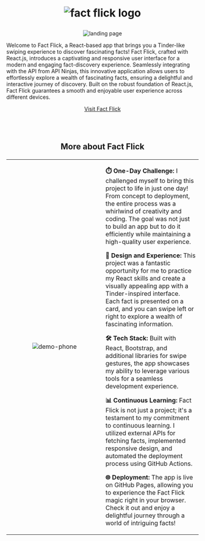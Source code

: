 # <p align="center"> ![fact flick logo](https://github.com/ericjyr/fact-flick/assets/87771108/c091f59d-e042-4e8a-922d-a3ff57d46920)</p>

<p align="center"> <img src="https://github.com/ericjyr/fact-flick/assets/87771108/16a09ed6-c848-488d-9cfb-ec43aa36d29e)" alt="landing page"> </p>

Welcome to Fact Flick, a React-based app that brings you a Tinder-like swiping experience to discover fascinating facts! Fact Flick, crafted with React.js, introduces a captivating and responsive user interface for a modern and engaging fact-discovery experience. Seamlessly integrating with the API from API Ninjas, this innovative application allows users to effortlessly explore a wealth of fascinating facts, ensuring a delightful and interactive journey of discovery. Built on the robust foundation of React.js, Fact Flick guarantees a smooth and enjoyable user experience across different devices.

<p align="center">
  <a href="https://ericjyr.github.io/fact-flick/">Visit Fact Flick</a>
</p>
<br>
<br>



## <p align="center">More about Fact Flick</p>


<table>
  <tr>
    <td width="50%" align="center">
      <img src="https://github.com/ericjyr/fact-flick/assets/87771108/e5a52c86-672c-481f-94c3-5a47fc13942f" alt="demo-phone" style="max-width: 100%;">
    </td>
    <td  width="50%" valign="top">
      <p>
          <strong>⏱️ One-Day Challenge:</strong>
          I challenged myself to bring this project to life in just one day! From concept to deployment, the entire process was a whirlwind of creativity and coding. The goal was not just to build an app but to do it efficiently while maintaining a high-quality user experience.
        </p>
        <p>
        <strong>🎨 Design and Experience:</strong>
        This project was a fantastic opportunity for me to practice my React skills and create a visually appealing app with a Tinder-inspired interface. Each fact is presented on a card, and you can swipe left or right to explore a wealth of fascinating information.
        </p>
        <p>
        <strong>🛠️ Tech Stack:</strong>
        Built with React, Bootstrap, and additional libraries for swipe gestures, the app showcases my ability to leverage various tools for a seamless development experience.
        </p>
        <p>
        <strong>📊 Continuous Learning:</strong>
        Fact Flick is not just a project; it's a testament to my commitment to continuous learning. I utilized external APIs for fetching facts, implemented responsive design, and automated the deployment process using GitHub Actions.
        </p>
        <p>
        <strong>🌐 Deployment:</strong>
        The app is live on GitHub Pages, allowing you to experience the Fact Flick magic right in your browser. Check it out and enjoy a delightful journey through a world of intriguing facts!
      </p>
    </td>
  </tr>
</table>
